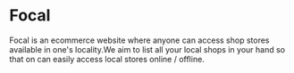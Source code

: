 # Focal


Focal is an ecommerce website where anyone can access shop stores available in one's locality.We aim to list all your local shops in your hand so that on can easily access local stores online / offline.
